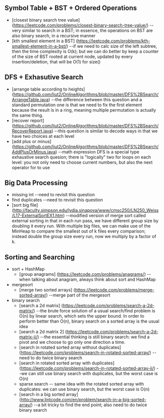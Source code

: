 ## Symbol Table + BST + Ordered Operations
  * [closest binary search tree value] (https://leetcode.com/problems/closest-binary-search-tree-value/)    --very similar to search in a BST; in essence, the operations on BST are also binary search, in a recursive manner
  * [kth smallest element in a BST] (https://leetcode.com/problems/kth-smallest-element-in-a-bst/)    --if we need to calc size of the left subtree, then the time complexity is O(k); but we can do better by keep a counter of the size of BST rooted at current node, updated by every insertion/deletion, that will be O(1) for size()
  
## DFS + Exhasutive Search
  * [arrange table according to heights] (https://github.com/liut2/OnlineAlgorithms/blob/master/DFS%2BSearch/ArrangeTable.java)    --the difference between this question and a standard permutation one is that we need to fix the first element because the result is in a ring, meaning multiple permutation is actually the same thing.
  * [recover report] (https://github.com/liut2/OnlineAlgorithms/blob/master/DFS%2BSearch/RecoverReport.java)    --this question is similar to decode ways in that we have two choices at each level
  * [add plus or minus] (https://github.com/liut2/OnlineAlgorithms/blob/master/DFS%2BSearch/AddPlusOrMinus.java)    --math expression DFS is a special type exhaustive search quesion; there is "logically" two for loops on each level: you not only need to choose current numbers, but also the next operator for to use 
  
## Big Data Processing
  * missing int    --need to revisit this question
  * find duplicates    --need to revisit this question
  * [sort big file] (http://faculty.simpson.edu/lydia.sinapova/www/cmsc250/LN250_Weiss/L17-ExternalSortEX1.htm)    --modified version of merge sort called external sorting in that in each run pass, we have different group size by doubling it every run. With multiple big files, we can make use of the MinHeap to compare the smallest out of k files every comparison; instead double the group size every run, now we multiply by a factor of k. 
  
## Sorting and Searching
  * sort + HashMap
    * [group anagrams] (https://leetcode.com/problems/anagrams/)    --when talking about anagram, always think about sort and HashMap
  * mergesort
    * [merge two sorted arrays] (https://leetcode.com/problems/merge-sorted-array/)    --merge part of the mergesort
  * binary search
    * [search a 2d matrix] (https://leetcode.com/problems/search-a-2d-matrix/)    --the brute force solution of a usual search/find problem is O(n) by linear search, which sets the upper bound. In order to perform better than O(n), binary search on a sorted array is the usual idea
    * [search a 2d matrix 2] (https://leetcode.com/problems/search-a-2d-matrix-ii/)    --the essential thinking is still binary search: we find a pivot and we choose to go only one direction a time.
    * [search in rotated sorted array without duplicates] (https://leetcode.com/problems/search-in-rotated-sorted-array/)       --need to do twice binary search
    * [search in rotated sorted array with duplicates] (https://leetcode.com/problems/search-in-rotated-sorted-array-ii/)       --we can still use binary search with duplicates, but the worst case is O(n) 
    * sparse search    -- same idea with the rotated sorted array with duplicates: we can use binary search, but the worst case is O(n) 
    * [search in a big sorted array] (http://www.lintcode.com/en/problem/search-in-a-big-sorted-array/)    --a bit tricky to find the end point; also need to do twice binary search
